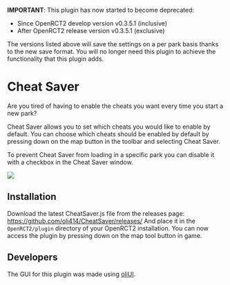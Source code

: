 **IMPORTANT**: This plugin has now started to become deprecated:
- Since OpenRCT2 develop version v0.3.5.1 (inclusive) 
- After OpenRCT2 release version v0.3.5.1 (exclusive)

The versions listed above will save the settings on a per park basis thanks to the new save format. You will no longer need this plugin to achieve the functionality that this plugin adds.

# Cheat Saver
Are you tired of having to enable the cheats you want every time you start a new park?

Cheat Saver allows you to set which cheats you would like to enable by default. 
You can choose which cheats should be enabled by default by pressing down on the map button in the toolbar and selecting Cheat Saver.

To prevent Cheat Saver from loading in a specific park you can disable it with a checkbox in the Cheat Saver window.

![](https://i.imgur.com/bTbUpn1.png)

## Installation
Download the latest CheatSaver.js file from the releases page: https://github.com/oli414/CheatSaver/releases/ And place it in the `OpenRCT2/plugin` directory of your OpenRCT2 installation. You can now access the plugin by pressing down on the map tool button in game.

## Developers
The GUI for this plugin was made using [oliUI](https://github.com/oli414/OliUI). 
